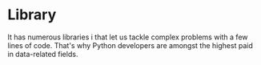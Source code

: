 # Library

It has numerous libraries i that let us tackle complex problems with a few lines of code. That's why Python developers are amongst the highest paid in data-related fields.